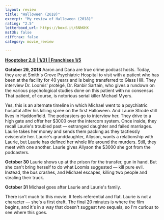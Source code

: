 ```yaml
---
layout: review
title: "Halloween (2018)"
excerpt: "My review of Halloween (2018)"
rating: "2.5"
letterboxd_url: https://boxd.it/6NhKHX
mst3k: false
rifftrax: false
category: movie_review

---
```


<b><a href="https://boxd.it/pRPis" title="Hooptober 2.0 | 1/31 | Franchises 1/5">Hooptober 2.0 | 1/31 | Franchises 1/5</a></b>

<b>October 29, 2018</b>
Aaron and Dana are true crime podcast hosts. Today, they are at Smith's Grove Psychiatric Hospital to visit with a patient who has been at the facility for 40 years and is being transferred to Glass Hill. They interview Dr. Loomis' protégé, Dr. Ranbir Sartain, who gives a rundown on the various psychological studies done on this patient with no consensus That patient, of course, is notorious serial killer Michael Myers.

Yes, this is an alternate timeline in which Michael went to a psychiatric hospital after his killing spree on the first Halloween. And Laurie Strode still lives in Haddonfield. The podcasters go to interview her. They drive to a high gate and offer her $3000 over the intercom system.
Once inside, they recall Laurie's troubled past — estranged daughter and failed marriages. Laurie takes her money and sends them packing as they tactlessly eviscerate her. Laurie's granddaughter, Allyson, wants a relationship with Laurie, but Laurie has defined her whole life around the murders. Still, they meet with one another. Laurie gives Allyson the $3000 she got from the podcasters.

<b>October 30</b>
Laurie shows up at the prison for the transfer, gun in hand. But she can't bring herself to do what Loomis suggested — kill pure evil. Instead, the bus crashes, and Michael escapes, killing two people and stealing their truck.

<b>October 31</b>
Michael goes after Laurie and Laurie's family.

There isn't much to this movie. It feels referential and flat. Laurie is not a character — she's a first draft. The final 20 minutes is where the film begins, and it's in a way that doesn't suggest two sequels, so I'm curious to see where this goes.